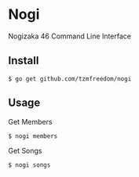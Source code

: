 # Nogi

Nogizaka 46 Command Line Interface

## Install

```
$ go get github.com/tzmfreedom/nogi
```

## Usage

Get Members
```
$ nogi members
```

Get Songs
```
$ nogi songs
```